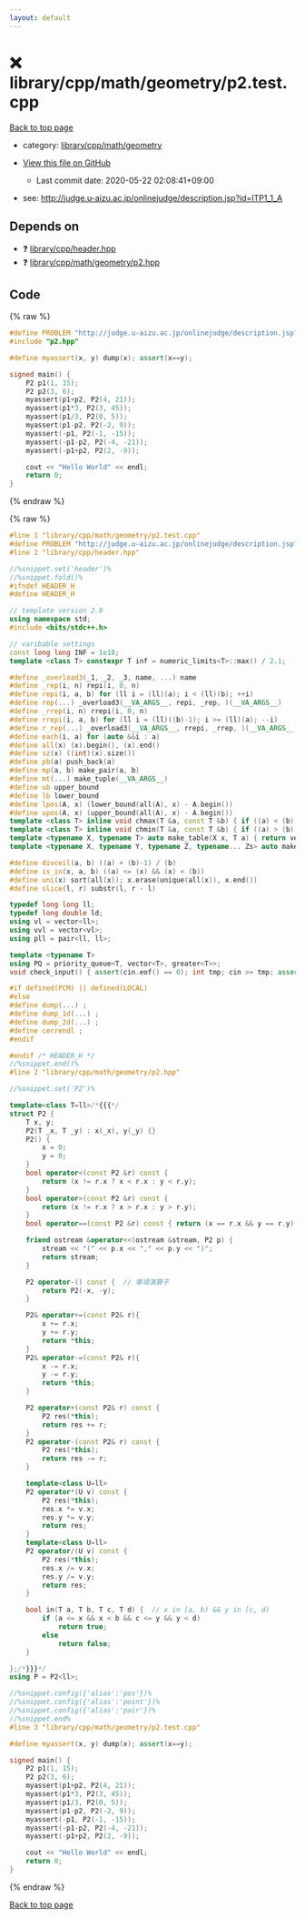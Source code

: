 ```yaml
---
layout: default
---
```


<!-- mathjax config similar to math.stackexchange -->
<script type="text/javascript" async
  src="https://cdnjs.cloudflare.com/ajax/libs/mathjax/2.7.5/MathJax.js?config=TeX-MML-AM_CHTML">
</script>
<script type="text/x-mathjax-config">
  MathJax.Hub.Config({
    TeX: { equationNumbers: { autoNumber: "AMS" }},
    tex2jax: {
      inlineMath: [ ['$','$'] ],
      processEscapes: true
    },
    "HTML-CSS": { matchFontHeight: false },
    displayAlign: "left",
    displayIndent: "2em"
  });
</script>

<script type="text/javascript" src="https://cdnjs.cloudflare.com/ajax/libs/jquery/3.4.1/jquery.min.js"></script>
<script src="https://cdn.jsdelivr.net/npm/jquery-balloon-js@1.1.2/jquery.balloon.min.js" integrity="sha256-ZEYs9VrgAeNuPvs15E39OsyOJaIkXEEt10fzxJ20+2I=" crossorigin="anonymous"></script>
<script type="text/javascript" src="../../../../../assets/js/copy-button.js"></script>
<link rel="stylesheet" href="../../../../../assets/css/copy-button.css" />


# :x: library/cpp/math/geometry/p2.test.cpp

<a href="../../../../../index.html">Back to top page</a>

* category: <a href="../../../../../index.html#fc16e9fb7f40757e9b21d2e083b6a084">library/cpp/math/geometry</a>
* <a href="{{ site.github.repository_url }}/blob/master/library/cpp/math/geometry/p2.test.cpp">View this file on GitHub</a>
    - Last commit date: 2020-05-22 02:08:41+09:00


* see: <a href="http://judge.u-aizu.ac.jp/onlinejudge/description.jsp?id=ITP1_1_A">http://judge.u-aizu.ac.jp/onlinejudge/description.jsp?id=ITP1_1_A</a>


## Depends on

* :question: <a href="../../../../../library/library/cpp/header.hpp.html">library/cpp/header.hpp</a>
* :question: <a href="../../../../../library/library/cpp/math/geometry/p2.hpp.html">library/cpp/math/geometry/p2.hpp</a>


## Code

<a id="unbundled"></a>
{% raw %}
```cpp
#define PROBLEM "http://judge.u-aizu.ac.jp/onlinejudge/description.jsp?id=ITP1_1_A"
#include "p2.hpp"

#define myassert(x, y) dump(x); assert(x==y);

signed main() {
    P2 p1(1, 15);
    P2 p2(3, 6);
    myassert(p1+p2, P2(4, 21));
    myassert(p1*3, P2(3, 45));
    myassert(p1/3, P2(0, 5));
    myassert(p1-p2, P2(-2, 9));
    myassert(-p1, P2(-1, -15));
    myassert(-p1-p2, P2(-4, -21));
    myassert(-p1+p2, P2(2, -9));

    cout << "Hello World" << endl;
    return 0;
}

```
{% endraw %}

<a id="bundled"></a>
{% raw %}
```cpp
#line 1 "library/cpp/math/geometry/p2.test.cpp"
#define PROBLEM "http://judge.u-aizu.ac.jp/onlinejudge/description.jsp?id=ITP1_1_A"
#line 2 "library/cpp/header.hpp"

//%snippet.set('header')%
//%snippet.fold()%
#ifndef HEADER_H
#define HEADER_H

// template version 2.0
using namespace std;
#include <bits/stdc++.h>

// varibable settings
const long long INF = 1e18;
template <class T> constexpr T inf = numeric_limits<T>::max() / 2.1;

#define _overload3(_1, _2, _3, name, ...) name
#define _rep(i, n) repi(i, 0, n)
#define repi(i, a, b) for (ll i = (ll)(a); i < (ll)(b); ++i)
#define rep(...) _overload3(__VA_ARGS__, repi, _rep, )(__VA_ARGS__)
#define _rrep(i, n) rrepi(i, 0, n)
#define rrepi(i, a, b) for (ll i = (ll)((b)-1); i >= (ll)(a); --i)
#define r_rep(...) _overload3(__VA_ARGS__, rrepi, _rrep, )(__VA_ARGS__)
#define each(i, a) for (auto &&i : a)
#define all(x) (x).begin(), (x).end()
#define sz(x) ((int)(x).size())
#define pb(a) push_back(a)
#define mp(a, b) make_pair(a, b)
#define mt(...) make_tuple(__VA_ARGS__)
#define ub upper_bound
#define lb lower_bound
#define lpos(A, x) (lower_bound(all(A), x) - A.begin())
#define upos(A, x) (upper_bound(all(A), x) - A.begin())
template <class T> inline void chmax(T &a, const T &b) { if ((a) < (b)) (a) = (b); }
template <class T> inline void chmin(T &a, const T &b) { if ((a) > (b)) (a) = (b); }
template <typename X, typename T> auto make_table(X x, T a) { return vector<T>(x, a); }
template <typename X, typename Y, typename Z, typename... Zs> auto make_table(X x, Y y, Z z, Zs... zs) { auto cont = make_table(y, z, zs...); return vector<decltype(cont)>(x, cont); }

#define divceil(a, b) ((a) + (b)-1) / (b)
#define is_in(x, a, b) ((a) <= (x) && (x) < (b))
#define uni(x) sort(all(x)); x.erase(unique(all(x)), x.end())
#define slice(l, r) substr(l, r - l)

typedef long long ll;
typedef long double ld;
using vl = vector<ll>;
using vvl = vector<vl>;
using pll = pair<ll, ll>;

template <typename T>
using PQ = priority_queue<T, vector<T>, greater<T>>;
void check_input() { assert(cin.eof() == 0); int tmp; cin >> tmp; assert(cin.eof() == 1); }

#if defined(PCM) || defined(LOCAL)
#else
#define dump(...) ;
#define dump_1d(...) ;
#define dump_2d(...) ;
#define cerrendl ;
#endif

#endif /* HEADER_H */
//%snippet.end()%
#line 2 "library/cpp/math/geometry/p2.hpp"

//%snippet.set('P2')%

template<class T=ll>/*{{{*/
struct P2 {
    T x, y;
    P2(T _x, T _y) : x(_x), y(_y) {}
    P2() {
        x = 0;
        y = 0;
    }
    bool operator<(const P2 &r) const {
        return (x != r.x ? x < r.x : y < r.y);
    }
    bool operator>(const P2 &r) const {
        return (x != r.x ? x > r.x : y > r.y);
    }
    bool operator==(const P2 &r) const { return (x == r.x && y == r.y); }

    friend ostream &operator<<(ostream &stream, P2 p) {
        stream << "(" << p.x << "," << p.y << ")";
        return stream;
    }

    P2 operator-() const {  // 単項演算子
        return P2(-x, -y);
    }

    P2& operator+=(const P2& r){
        x += r.x;
        y += r.y;
        return *this;
    }
    P2& operator-=(const P2& r){
        x -= r.x;
        y -= r.y;
        return *this;
    }

    P2 operator+(const P2& r) const {
        P2 res(*this);
        return res += r;
    }
    P2 operator-(const P2& r) const {
        P2 res(*this);
        return res -= r;
    }

    template<class U=ll>
    P2 operator*(U v) const {
        P2 res(*this);
        res.x *= v.x;
        res.y *= v.y;
        return res;
    }
    template<class U=ll>
    P2 operator/(U v) const {
        P2 res(*this);
        res.x /= v.x;
        res.y /= v.y;
        return res;
    }

    bool in(T a, T b, T c, T d) {  // x in [a, b) && y in [c, d)
        if (a <= x && x < b && c <= y && y < d)
            return true;
        else
            return false;
    }

};/*}}}*/
using P = P2<ll>;

//%snippet.config({'alias':'pos'})%
//%snippet.config({'alias':'point'})%
//%snippet.config({'alias':'pair'})%
//%snippet.end%
#line 3 "library/cpp/math/geometry/p2.test.cpp"

#define myassert(x, y) dump(x); assert(x==y);

signed main() {
    P2 p1(1, 15);
    P2 p2(3, 6);
    myassert(p1+p2, P2(4, 21));
    myassert(p1*3, P2(3, 45));
    myassert(p1/3, P2(0, 5));
    myassert(p1-p2, P2(-2, 9));
    myassert(-p1, P2(-1, -15));
    myassert(-p1-p2, P2(-4, -21));
    myassert(-p1+p2, P2(2, -9));

    cout << "Hello World" << endl;
    return 0;
}

```
{% endraw %}

<a href="../../../../../index.html">Back to top page</a>

